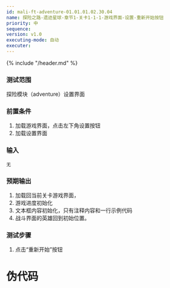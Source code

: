 ```yaml
---
id: mali-ft-adventure-01.01.01.02.30.04
name: 探险之路-遗迹星球-章节1-关卡1-1-1-游戏界面-设置-重新开始按钮
priority: 中
sequence: 
version: v1.0
executing-mode: 自动
executer: 
---
```


{% include "/header.md" %}

### 测试范围
  探险模块（adventure）设置界面
### 前置条件
  1. 加载游戏界面，点击左下角设置按钮
  2. 加载设置界面
### 输入
    无
### 预期输出
  1. 加载回当前关卡游戏界面，
  2. 游戏进度初始化
  3. 文本框内容初始化，只有注释内容和一行示例代码
  4. 战斗界面的英雄回到初始位置。
### 测试步骤
  1.  点击“重新开始”按钮

# 伪代码

